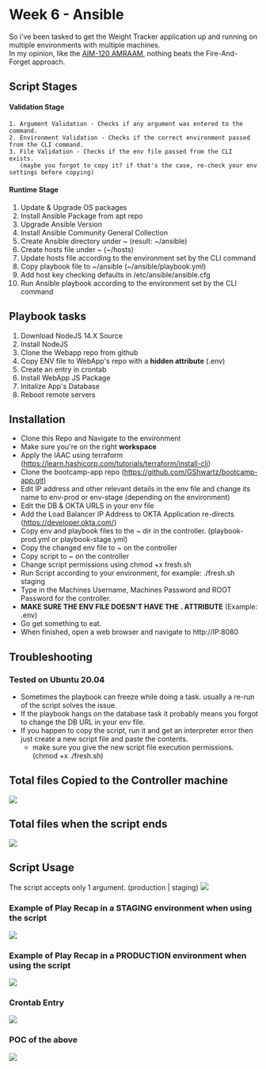 # Week 6 - Ansible
So i've been tasked to get the Weight Tracker application up and running on multiple environments with multiple machines. <br />
In my opinion, like the [AIM-120 AMRAAM](https://en.wikipedia.org/wiki/AIM-120_AMRAAM), nothing beats the Fire-And-Forget approach.

## Script Stages
  #### Validation Stage
    1. Argument Validation - Checks if any argument was entered to the command.
    2. Environment Validation - Checks if the correct environment passed from the CLI command.
    3. File Validation - Checks if the env file passed from the CLI exists. 
       (maybe you forgot to copy it? if that's the case, re-check your env settings before copying)
  
  #### Runtime Stage
  1. Update & Upgrade OS packages
  2. Install Ansible Package from apt repo
  3. Upgrade Ansible Version
  4. Install Ansible Community General Collection
  5. Create Ansible directory under ~ (result: ~/ansible)
  6. Create hosts file under ~ (~/hosts)
  7. Update hosts file according to the environment set by the CLI command
  8. Copy playbook file to ~/ansible (~/ansible/playbook.yml)
  9. Add host key checking defaults in /etc/ansible/ansible.cfg
  10. Run Ansible playbook according to the environment set by the CLI command

## Playbook tasks
  1. Download NodeJS 14.X Source
  2. Install NodeJS
  3. Clone the Webapp repo from github
  4. Copy ENV file to WebApp's repo with a **hidden attribute** (.env)
  5. Create an entry in crontab
  6. Install WebApp JS Package
  7. Initalize App's Database
  8. Reboot remote servers
  
## Installation
  - Clone this Repo and Navigate to the environment
  - Make sure you're on the right **workspace**
  - Apply the IAAC using terraform (https://learn.hashicorp.com/tutorials/terraform/install-cli)
  - Clone the bootcamp-app repo (https://github.com/GShwartz/bootcamp-app.git)
  - Edit IP address and other relevant details in the env file and change its name to env-prod or env-stage (depending on the environment)
  - Edit the DB & OKTA URLS in your env file
  - Add the Load Balancer IP Address to OKTA Application re-directs (https://developer.okta.com/)
  - Copy env and playbook files to the ~ dir in the controller. (playbook-prod.yml or playbook-stage.yml)
  - Copy the changed env file to ~ on the controller
  - Copy script to ~ on the controller
  - Change script permissions using chmod +x fresh.sh
  - Run Script according to your environment, for example: ./fresh.sh staging <br />
  - Type in the Machines Username, Machines Password and ROOT Password for the controller.
  - **MAKE SURE THE ENV FILE DOESN'T HAVE THE . ATTRIBUTE** (Example: .env)
  - Go get something to eat.
  - When finished, open a web browser and navigate to http://IP:8080

## Troubleshooting
### Tested on Ubuntu 20.04
  * Sometimes the playbook can freeze while doing a task. usually a re-run of the script solves the issue.
  * If the playbook hangs on the database task it probably means you forgot to change the DB URL in your env file.
  * If you happen to copy the script, run it and get an interpreter error then just create a new script file and paste the contents.
    - make sure you give the new script file execution permissions. (chmod +x ./fresh.sh)

## Total files Copied to the Controller machine
<img src="https://i.postimg.cc/43LcYjSV/total-files-in-controller.jpg"> <br />

## Total files when the script ends
<img src="https://i.postimg.cc/MGSG7qQB/post-script.jpg"> <br />

## Script Usage
The script accepts only 1 argument. (production | staging)
<img src="https://i.postimg.cc/dVwTCKcf/staging-script-usage.jpg"> <br />

### Example of Play Recap in a STAGING environment when using the script
<img src="https://i.postimg.cc/J4TXV2kH/stage-andible-recap.jpg"> <br />

### Example of Play Recap in a PRODUCTION environment when using the script <br />
<img src="https://i.postimg.cc/d1YPBvwb/prod-andible-recap.jpg"> <br />

### Crontab Entry
<img src="https://i.postimg.cc/MGhSY2d1/crontab-entry.jpg"> <br />

### POC of the above
<img src="https://i.postimg.cc/qqwyM8k1/poc.jpg"> <br />
